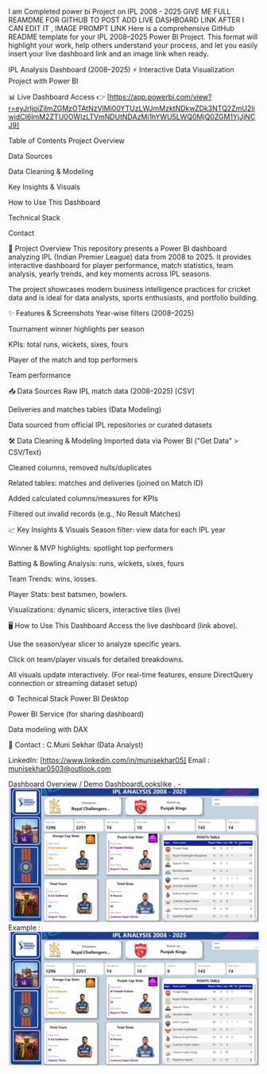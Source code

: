 
I am Completed power bi Project on IPL 2008 - 
2025 GIVE ME FULL REAMDME FOR GITHUB TO POST ADD LIVE DASHBOARD LINK AFTER I CAN EDIT IT ,
IMAGE PROMPT LINK
Here is a comprehensive GitHub README template for your IPL 2008–2025 Power BI Project. 
This format will highlight your work, help others understand your process, and let you easily insert your live dashboard link and an image link when ready.

IPL Analysis Dashboard (2008–2025) ⚡
Interactive Data Visualization Project with Power BI

📊 Live Dashboard Access
👉 [https://app.powerbi.com/view?r=eyJrIjoiZjlmZGMzOTAtNzVlMi00YTUzLWJmMzktNDkwZDk3NTQ2ZmU2IiwidCI6ImM2ZTU0OWIzLTVmNDUtNDAzMi1hYWU5LWQ0MjQ0ZGM1YjJjNCJ9]


Table of Contents
Project Overview

Data Sources

Data Cleaning & Modeling

Key Insights & Visuals

How to Use This Dashboard

Technical Stack

Contact

🚀 Project Overview
This repository presents a Power BI dashboard analyzing IPL (Indian Premier League) data from 2008 to 2025.
It provides interactive dashboard for player performance, match statistics, team analysis, yearly trends, and key moments across IPL seasons.

The project showcases modern business intelligence practices for cricket data and is ideal for data analysts, sports enthusiasts, and portfolio building.

✨ Features & Screenshots
Year-wise filters (2008–2025)

Tournament winner highlights per season

KPIs: total runs, wickets, sixes, fours

Player of the match and top performers

Team performance 

📥 Data Sources
Raw IPL match data (2008–2025) [CSV]

Deliveries and matches tables (Data Modeling)

Data sourced from  official IPL repositories or curated datasets

🛠 Data Cleaning & Modeling
Imported data via Power BI ("Get Data" > CSV/Text)

Cleaned columns, removed nulls/duplicates

Related tables: matches and deliveries (joined on Match ID)

Added calculated columns/measures for KPIs

Filtered out invalid records (e.g., No Result Matches)

📈 Key Insights & Visuals
Season filter: view data for each IPL year

Winner & MVP highlights: spotlight top performers

Batting & Bowling Analysis: runs, wickets, sixes, fours

Team Trends: wins, losses.

Player Stats: best batsmen, bowlers.

Visualizations: dynamic slicers, interactive tiles (live)

🖥 How to Use This Dashboard
Access the live dashboard (link above).

Use the season/year slicer to analyze specific years.

Click on team/player visuals for detailed breakdowns.

All visuals update interactively. (For real-time features, ensure DirectQuery connection or streaming dataset setup)

⚙ Technical Stack
Power BI Desktop

Power BI Service (for sharing dashboard)

Data modeling with DAX


📧 Contact : 
C.Muni Sekhar (Data Analyst)

LinkedIn: [https://www.linkedin.com/in/munisekhar05]
Email : munisekhar0503@outlook.com


Dashboard Overview / Demo
DashboardLookslike . - ![Alt text](https://github.com/Munisekhar05/CRICKET_ANALYSIS_IPL_2025/blob/main/IPL_Analysis_overview.png)
Example : ![Overview](https://github.com/Munisekhar05/CRICKET_ANALYSIS_IPL_2025/blob/main/IPL_Analysis_overview.png)


